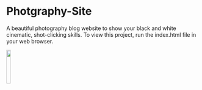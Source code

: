# Photgraphy-Site
A beautiful photography blog website to show your black and white cinematic, shot-clicking skills. To view this project, run the index.html file in your web browser.

<img src="https://user-images.githubusercontent.com/115451412/197173234-3ab7d570-f01c-40d3-b9d2-e85c05b5cfe0.png" width="15%"></img> 

